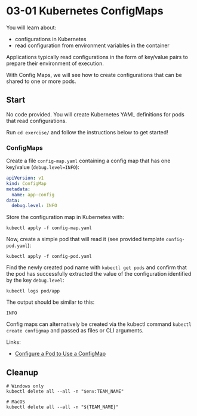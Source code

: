 # 03-01 Kubernetes ConfigMaps

You will learn about:

* configurations in Kubernetes
* read configuration from environment variables in the container

Applications typically read configurations in the form of key/value pairs to prepare their environment of execution.

With Config Maps, we will see how to create configurations that can be shared to one or more pods.

## Start

No code provided. You will create Kubernetes YAML definitions for pods that read configurations.

Run `cd exercise/` and follow the instructions below to get started!

### ConfigMaps

Create a file `config-map.yaml` containing a config map that has one key/value (`debug.level=INFO`):

```yaml
apiVersion: v1
kind: ConfigMap
metadata:
  name: app-config
data:
  debug.level: INFO
```

Store the configuration map in Kubernetes with:

```console
kubectl apply -f config-map.yaml
```

Now, create a simple pod that will read it (see provided template `config-pod.yaml`):

```console
kubectl apply -f config-pod.yaml
```

Find the newly created pod name with `kubectl get pods` and confirm that the pod has successfully extracted the value of the configuration identified by the key `debug.level`:

```console
kubectl logs pod/app
```

The output should be similar to this:

```output
INFO
```

Config maps can alternatively be created via the kubectl command `kubectl create configmap` and passed as files or CLI arguments.

Links:

* [Configure a Pod to Use a ConfigMap](https://kubernetes.io/docs/tasks/configure-pod-container/configure-pod-configmap/)

## Cleanup

```console
# Windows only
kubectl delete all --all -n "$env:TEAM_NAME"

# MacOS
kubectl delete all --all -n "${TEAM_NAME}"
```
